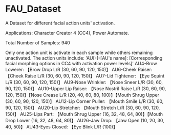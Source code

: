 # FAU_Dataset
A Dataset for different facial action units' activation. 

Applications: Character Creator 4 (CC4), Power Automate. 

Total Number of Samples: 940

Only one action unit is activate in each sample while others remaining unactivated. The action units include:
'AU[-]-[AU's name]: [Corresponding facial morphing options in CC4 with activation power levels]'
AU4-Brow Lowerer: 【Brow Drop L/R (30, 60, 90, 120, 150)】
AU6-Cheek Raiser: 【Cheek Raise L/R (30, 60, 90, 120, 150)】
AU7-Lid Tightener: 【Eye Squint L/R (30, 60, 90, 120, 150)】
AU9-Nose Wrinkler: 【Nose Sneer L/R (30, 60, 90, 120, 150)】
AU10-Upper Lip Raiser: 【Nose Nostril Raise L/R (30, 60, 90, 120, 150)】【Nose Crease L/R (20, 40, 60, 80, 100)】【Mouth Shrug Upper (30, 60, 90, 120, 150)】
AU12-Lip Corner Puller: 【Mouth Smile L/R (30, 60, 90, 120, 150)】
AU20-Lip Stretcher: 【Mouth Stretch L/R (30, 60, 90, 120, 150)】
AU25-Lips Part: 【Mouth Shrug Upper (16, 32, 48, 64, 80)】【Mouth Drop Lower (16, 32, 48, 64, 80)】
AU26-Jaw Drop: 【Jaw Open (10, 20, 30, 40, 50)】
AU43-Eyes Closed: 【Eye Blink L/R (100)】
